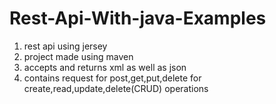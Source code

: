 # Rest-Api-With-java-Examples

1) rest api using jersey
2) project made using maven
3) accepts and returns xml as well as json
4) contains request for post,get,put,delete for create,read,update,delete(CRUD) operations
